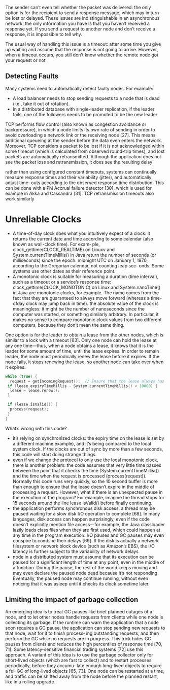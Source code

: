 The sender can’t even tell whether the packet was delivered: the only option is for the  recipient to send a response message, which may in turn be lost or delayed. These  issues are indistinguishable in an asynchronous network: the only information you  have is that you haven’t received a response yet. If you send a request to another node  and don’t receive a response, it is impossible to tell why. 

The usual way of handling this issue is a timeout: after some time you give up waiting  and assume that the response is not going to arrive. However, when a timeout occurs,  you still don’t know whether the remote node got your request or not

## Detecting Faults 

Many systems need to automatically detect faulty nodes. For example:  
- A load balancer needs to stop sending requests to a node that is dead (i.e., take it  out of rotation).  
- In a distributed database with single-leader replication, if the leader fails, one of  the followers needs to be promoted to be the new leader

TCP performs flow control (also known as congestion avoidance or backpressure),  in which a node limits its own rate of sending in order to avoid overloading a network link or the receiving node [27]. This means additional queueing at the  sender before the data even enters the network. 
Moreover, TCP considers a packet to be lost if it is not acknowledged within some  timeout (which is calculated from observed round-trip times), and lost packets are  automatically retransmitted. Although the application does not see the packet loss  and retransmission, it does see the resulting delay

rather than using configured constant timeouts, systems can continually  measure response times and their variability (jitter), and automatically adjust time‐  outs according to the observed response time distribution. This can be done with a  Phi Accrual failure detector [30], which is used for example in Akka and Cassandra  [31]. TCP retransmission timeouts also work similarly

# Unreliable Clocks 

- A time-of-day clock does what you intuitively expect of a clock: it returns the current  date and time according to some calendar (also known as wall-clock time). For exam‐  ple, clock_gettime(CLOCK_REALTIME) on Linuxv and System.currentTimeMillis()  in Java return the number of seconds (or milliseconds) since the epoch: midnight  UTC on January 1, 1970, according to the Gregorian calendar, not counting leap sec‐  onds. Some systems use other dates as their reference point. 
- A monotonic clock is suitable for measuring a duration (time interval), such as a  timeout or a service’s response time: clock_gettime(CLOCK_MONOTONIC) on Linux  and System.nanoTime() in Java are monotonic clocks, for example. The name comes  from the fact that they are guaranteed to always move forward (whereas a time-ofday clock may jump back in time). the absolute  value of the clock is meaningless: it might be the number of nanoseconds since the  computer was started, or something similarly arbitrary. In particular, it makes no  sense to compare monotonic clock values from two different computers, because they  don’t mean the same thing.

One option is for the leader to obtain a lease from the other nodes, which is similar to  a lock with a timeout [63]. Only one node can hold the lease at any one time—thus,  when a node obtains a lease, it knows that it is the leader for some amount of time,  until the lease expires. In order to remain leader, the node must periodically renew the lease before it expires. If the node fails, it stops renewing the lease, so another  node can take over when it expires. 

``` cpp
while (true) {
  request = getIncomingRequest();  // Ensure that the lease always has at least 10 seconds remaining
 if (lease.expiryTimeMillis - System.currentTimeMillis() < 10000) {
  lease = lease.renew();
 }

 if (lease.isValid()) {
  process(request);
 }
} 
```
What’s wrong with this code?
- it’s relying on synchronized clocks: the expiry  time on the lease is set by a different machine example), and it’s being compared to the local  system clock. If the clocks are out of sync by more than a few seconds, this code will  start doing strange things.
- even if we change the protocol to only use the local monotonic clock, there  is another problem: the code assumes that very little time passes between the point  that it checks the time (System.currentTimeMillis()) and the time when the  request is processed (process(request)). Normally this code runs very quickly, so  the 10 second buffer is more than enough to ensure that the lease doesn’t expire in  the middle of processing a request.  However, what if there is an unexpected pause in the execution of the program? For  example, imagine the thread stops for 15 seconds around the line lease.isValid()  before finally continuing.
- the application performs synchronous disk access, a thread may be paused  waiting for a slow disk I/O operation to complete [68]. In many languages, disk  access can happen surprisingly, even if the code doesn’t explicitly mention file  access—for example, the Java classloader lazily loads class files when they are first  used, which could happen at any time in the program execution. I/O pauses and  GC pauses may even conspire to combine their delays [69]. If the disk is actually  a network filesystem or network block device (such as Amazon’s EBS), the I/O  latency is further subject to the variability of network delays
- node in a distributed system must assume that its execution can be paused for a  significant length of time at any point, even in the middle of a function. During the  pause, the rest of the world keeps moving and may even declare the paused node  dead because it’s not responding. Eventually, the paused node may continue running,  without even noticing that it was asleep until it checks its clock sometime later. 

## Limiting the impact of garbage collection 
An emerging idea is to treat GC pauses like brief planned outages of a node, and to  let other nodes handle requests from clients while one node is collecting its garbage.  If the runtime can warn the application that a node soon requires a GC pause, the  application can stop sending new requests to that node, wait for it to finish process‐  ing outstanding requests, and then perform the GC while no requests are in progress.  This trick hides GC pauses from clients and reduces the high percentiles of response  time [70, 71]. Some latency-sensitive financial trading systems [72] use this approach. 
A variant of this idea is to use the garbage collector only for short-lived objects  (which are fast to collect) and to restart processes periodically, before they accumu‐  late enough long-lived objects to require a full GC of long-lived objects [65, 73]. One  node can be restarted at a time, and traffic can be shifted away from the node before  the planned restart, like in a rolling upgrade






